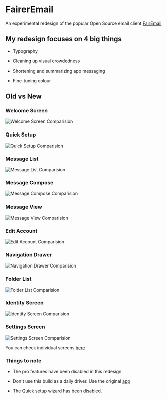 # FairerEmail
An experimental redesign of the popular Open Source email client [FairEmail](https://github.com/M66B/FairEmail)

## My redesign focuses on 4 big things

* Typography

* Cleaning up visual crowdedness

* Shortening and summarizing app messaging

* Fine-tuning colour

## Old vs New
### Welcome Screen
![Welcome Screen Comparision](screenshots/comparisions/1.png?raw=true "Welcome Screen Comparision")

### Quick Setup
![Quick Setup Comparision](screenshots/comparisions/2.png?raw=true "Quick setup Comparision")

### Message List
![Message List Comparision](screenshots/comparisions/3.png?raw=true "Message list Comparision")

### Message Compose
![Message Compose Comparision](screenshots/comparisions/4.png?raw=true "Message Compose Comparision")

### Message View
![Message View Comparision](screenshots/comparisions/5.png?raw=true "Message View Comparision")

### Edit Account
![Edit Account Comparision](screenshots/comparisions/6.png?raw=true "Edit Account Comparision")

### Navigation Drawer
![Navigation Drawer Comparision](screenshots/comparisions/7.png?raw=true "Navigation Drawer Comparision")

### Folder List
![Folder List Comparision](screenshots/comparisions/8.png?raw=true "Folder List Comparision")

### Identity Screen
![Identity Screen Comparision](screenshots/comparisions/9.png?raw=true "Identity Screen Comparision")

### Settings Screen
![Settings Screen Comparision](screenshots/comparisions/10.png?raw=true "Settings Screen Comparision")

You can check individual screens [here](screenshots/all)

### Things to note

* The pro features have been disabled in this redesign

* Don't use this build as a daily driver. Use the original [app](https://email.faircode.eu/)

* The Quick setup wizard has been disabled.
